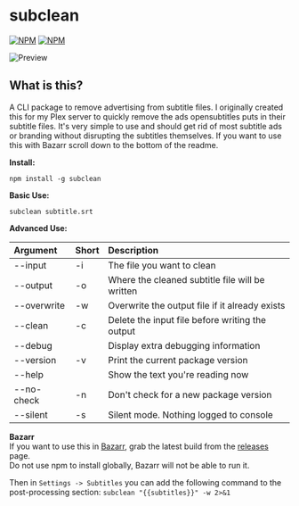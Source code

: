 # subclean

[![NPM](https://img.shields.io/npm/v/subclean)](https://www.npmjs.com/package/subclean) [![NPM](https://img.shields.io/npm/dt/subclean)](https://www.npmjs.com/package/subclean)

![Preview](https://i.imgur.com/ki2Au6v.png)  

## **What is this?**

A CLI package to remove advertising from subtitle files. I originally created this for my Plex server to quickly remove the ads opensubtitles puts in their subtitle files.
It's very simple to use and should get rid of most subtitle ads or branding without disrupting the subtitles themselves. If you want to use this with Bazarr scroll down to the bottom of the readme.  

**Install:**

`npm install -g subclean`

**Basic Use:**

`subclean subtitle.srt` 

**Advanced Use:**

| Argument      | Short | Description                                     |   
| :------------ | :---- | :---------------------------------------------- |    
| --input       |  -i  | The file you want to clean                       |  
| --output      |  -o  | Where the cleaned subtitle file will be written  |  
| --overwrite   |  -w  | Overwrite the output file if it already exists   |  
| --clean       |  -c  | Delete the input file before writing the output  |  
| --debug       |      | Display extra debugging information              |  
| --version     |  -v  | Print the current package version                |  
| --help        |      | Show the text you're reading now                 |  
| --no-check    |  -n  | Don't check for a new package version            |  
| --silent      |  -s  | Silent mode. Nothing logged to console           |  
  
**Bazarr**  
If you want to use this in [Bazarr](https://github.com/morpheus65535/bazarr), grab the latest build from the [releases](https://github.com/DrKain/subclean/releases) page.  
Do not use npm to install globally, Bazarr will not be able to run it.  
  
Then in `Settings -> Subtitles` you can add the following command to the post-processing section: `subclean "{{subtitles}}" -w 2>&1`  